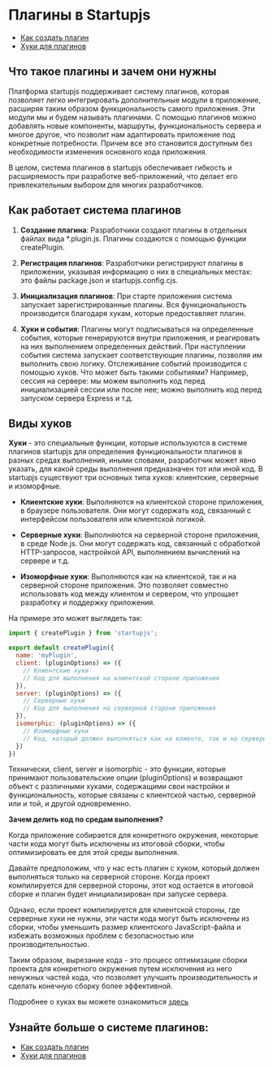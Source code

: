 # Плагины в Startupjs

- [Как создать плагин](https://github.com/startupjs/startupjs/blob/master/packages/startupjs/createPlugin.ru.md)
- [Хуки для плагинов](https://github.com/startupjs/startupjs/blob/master/packages/startupjs/README.ru.md)

## Что такое плагины и зачем они нужны

Платформа startupjs поддерживает систему плагинов, которая позволяет легко интегрировать дополнительные модули в приложение, расширяя таким образом функциональность самого приложения. Эти модули мы и будем называть плагинами. С помощью плагинов можно добавлять новые компоненты, маршруты, функциональность сервера и многое другое, что позволит нам адаптировать приложение под конкретные потребности. Причем все это становится доступным без необходимости изменения основного кода приложения.

В целом, система плагинов в startupjs обеспечивает гибкость и расширяемость при разработке веб-приложений, что делает его привлекательным выбором для многих разработчиков.


## Как работает система плагинов

1) **Создание плагина**: Разработчики создают плагины в отдельных файлах вида *.plugin.js. Плагины создаются с помощью функции createPlugin.

2) **Регистрация плагинов**: Разработчики регистрируют плагины в приложении, указывая информацию о них в специальных местах: это файлы package.json и startupjs.config.cjs.

3) **Инициализация плагинов**: При старте приложения система запускает зарегистрированные плагины. Вся функциональность производится благодаря хукам, которые предоставляет плагин.

4) **Хуки и события**: Плагины могут подписываться на определенные события, которые генерируются внутри приложения, и реагировать на них выполнением определенных действий. При наступлении события система запускает соответствующие плагины, позволяя им выполнить свою логику. Отслеживание событий производится с помощью хуков. Что может быть такими событиями? Например, сессия на сервере: мы можем выполнить код перед инициализацией сессии или после нее; можно выполнить код перед запуском сервера Express и т.д.

## Виды хуков

**Хуки** - это специальные функции, которые используются в системе плагинов startupjs для определения функциональности плагинов в разных средах выполнения, иными словами, разработчик может явно указать, для какой среды выполнения предназначен тот или иной код. В startupjs существуют три основных типа хуков: клиентские, серверные и изоморфные.

- **Клиентские хуки**: Выполняются на клиентской стороне приложения, в браузере пользователя. Они могут содержать код, связанный с интерфейсом пользователя или клиентской логикой.

- **Серверные хуки**: Выполняются на серверной стороне приложения, в среде Node.js. Они могут содержать код, связанный с обработкой HTTP-запросов, настройкой API, выполнением вычислений на сервере и т.д.

- **Изоморфные хуки**: Выполняются как на клиентской, так и на серверной стороне приложения. Это позволяет совместно использовать код между клиентом и сервером, что упрощает разработку и поддержку приложения.

На примере это может выглядеть так:

```js
import { createPlugin } from 'startupjs';

export default createPlugin({
  name: 'myPlugin',
  client: (pluginOptions) => ({
    // Клиентские хуки
    // Код для выполнения на клиентской стороне приложения
  }),
  server: (pluginOptions) => ({
    // Серверные хуки
    // Код для выполнения на серверной стороне приложения
  }),
  isomorphic: (pluginOptions) => ({
    // Изоморфные хуки
    // Код, который должен выполняться как на клиенте, так и на сервере
  })
})
```

Технически, client, server и isomorphic - это функции, которые принимают пользовательские опции (pluginOptions) и возвращают объект с различными хуками, содержащими свои настройки и функциональность, которые связаны с клиентской частью, серверной или и той, и другой одновременно.

**Зачем делить код по средам выполнения?**

Когда приложение собирается для конкретного окружения, некоторые части кода могут быть исключены из итоговой сборки, чтобы оптимизировать ее для этой среды выполнения.

Давайте предположим, что у нас есть плагин с хуком, который должен выполняться только на серверной стороне.
Когда проект компилируется для серверной стороны, этот код остается в итоговой сборке и плагин будет инициализирован при запуске сервера.

Однако, если проект компилируется для клиентской стороны, где серверные хуки не нужны, эти части кода могут быть исключены из сборки, чтобы уменьшить размер клиентского JavaScript-файла и избежать возможных проблем с безопасностью или производительностью.

Таким образом, вырезание кода - это процесс оптимизации сборки проекта для конкретного окружения путем исключения из него ненужных частей кода, что позволяет улучшить производительность и сделать конечную сборку более эффективной.

Подробнее о хуках вы можете ознакомиться [здесь](https://github.com/startupjs/startupjs/blob/master/packages/startupjs/README.ru.md)


## Узнайте больше о системе плагинов:
- [Как создать плагин](https://github.com/startupjs/startupjs/blob/master/packages/startupjs/createPlugin.ru.md)
- [Хуки для плагинов](https://github.com/startupjs/startupjs/blob/master/packages/startupjs/README.ru.md)
